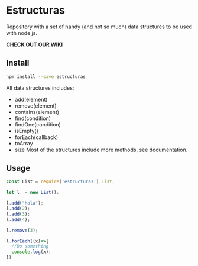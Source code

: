 # Estructuras

Repository with a set of handy (and not so much) data structures to be used with
node js.

**[CHECK OUT OUR WIKI][1]**


## Install
```bash
npm install --save estructuras
```

All data structures includes:
* add(element)
* remove(element)
* contains(element)
* find(condition)
* findOne(condition)
* isEmpty()
* forEach(callback)
* toArray
* size
Most of the structures include more methods, see documentation.

## Usage
```javascript
const List = require('estructuras').List;

let l  = new List();

l.add("hola");
l.add(2);
l.add(3);
l.add(4);

l.remove(3);

l.forEach((x)=>{
  //Do something
  console.log(x);
})
```

[1]: https://github.com/davidalencia/estructuras/wiki
